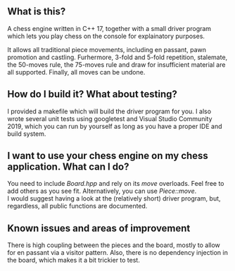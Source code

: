 ## What is this?
A chess engine written in C++ 17, together with a small driver program which lets you play chess on the console for explainatory purposes.  
  
It allows all traditional piece movements, including en passant, pawn promotion and castling. Furhermore, 3-fold and 5-fold repetition, stalemate, the 50-moves rule, the 75-moves rule and draw for insufficient material are all supported. Finally, all moves can be undone.

## How do I build it? What about testing?
I provided a makefile which will build the driver program for you. I also wrote several unit tests using googletest and Visual Studio Community 2019, which you can run by yourself as long as you have a proper IDE and build system.

## I want to use your chess engine on my chess application. What can I do?
You need to include _Board.hpp_ and rely on its _move_ overloads. Feel free to add others as you see fit. Alternatively, you can use _Piece::move_.  
I would suggest having a look at the (relatively short) driver program, but, regardless, all public functions are documented.

## Known issues and areas of improvement
There is high coupling between the pieces and the board, mostly to allow for en passant via a visitor pattern. Also, there is no dependency injection in the board, which makes it a bit trickier to test.
